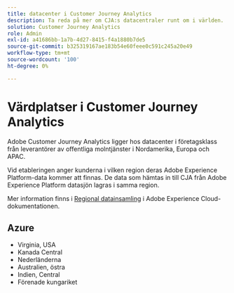 ```yaml
---
title: datacenter i Customer Journey Analytics
description: Ta reda på mer om CJA:s datacentraler runt om i världen.
solution: Customer Journey Analytics
role: Admin
exl-id: a41686bb-1a7b-4d27-8415-f4a1880b7de5
source-git-commit: b325319167ae183b54e60feee0c591c245a20e49
workflow-type: tm+mt
source-wordcount: '100'
ht-degree: 0%

---
```


# Värdplatser i Customer Journey Analytics

Adobe Customer Journey Analytics ligger hos datacenter i företagsklass från leverantörer av offentliga molntjänster i Nordamerika, Europa och APAC.

Vid etableringen anger kunderna i vilken region deras Adobe Experience Platform-data kommer att finnas. De data som hämtas in till CJA från Adobe Experience Platform datasjön lagras i samma region.

Mer information finns i [Regional datainsamling](https://experienceleague.adobe.com/en/docs/core-services/interface/data-collection/rdc) i Adobe Experience Cloud-dokumentationen.

## Azure

- Virginia, USA
- Kanada Central
- Nederländerna
- Australien, östra
- Indien, Central
- Förenade kungariket


